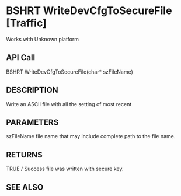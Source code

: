 # BSHRT WriteDevCfgToSecureFile [Traffic]

Works with Unknown platform

## API Call
BSHRT WriteDevCfgToSecureFile(char* szFileName)
## DESCRIPTION
Write an ASCII file with all the setting of most recent

## PARAMETERS
szFileName file name that may include complete path to the file name.

## RETURNS
TRUE / Success file was written with secure key.

## SEE ALSO

